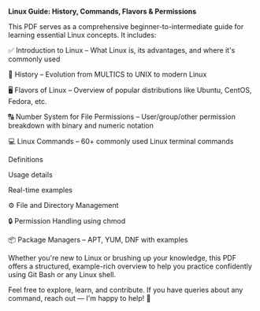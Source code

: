 **Linux Guide: History, Commands, Flavors & Permissions**

This PDF serves as a comprehensive beginner-to-intermediate guide for learning essential Linux concepts. It includes:

✅ Introduction to Linux – What Linux is, its advantages, and where it's commonly used

📜 History – Evolution from MULTICS to UNIX to modern Linux

🖥️ Flavors of Linux – Overview of popular distributions like Ubuntu, CentOS, Fedora, etc.

🔠 Number System for File Permissions – User/group/other permission breakdown with binary and numeric notation

💻 Linux Commands – 60+ commonly used Linux terminal commands

Definitions

Usage details

Real-time examples

⚙️ File and Directory Management

🔒 Permission Handling using chmod

📦 Package Managers – APT, YUM, DNF with examples

Whether you're new to Linux or brushing up your knowledge, this PDF offers a structured, example-rich overview to help you practice confidently using Git Bash or any Linux shell.

Feel free to explore, learn, and contribute.
If you have queries about any command, reach out — I'm happy to help! 🐧
